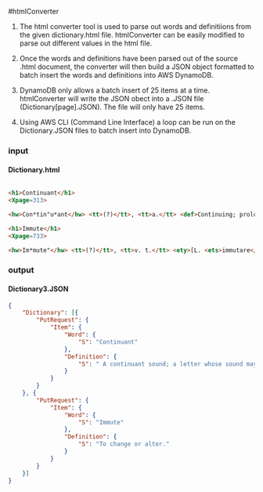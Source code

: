 #htmlConverter

1. The html converter tool is used to parse out words and definitiions from the given dictionary.html file. htmlConverter can be easily modified to parse out different values in the html file. 

2. Once the words and definitions have been parsed out of the source .html document, the converter will then build a JSON object formatted to batch insert the words and definitions into AWS DynamoDB. 

3. DynamoDB only allows a batch insert of 25 items at a time. htmlConverter will write the JSON obect into a .JSON file (Dictionary[page].JSON). The file will only have 25 items. 

4. Using AWS CLI (Command Line Interface) a loop can be run on the Dictionary.JSON files to batch insert into DynamoDB.


### input
#### Dictionary.html

``` html

<h1>Continuant</h1>
<Xpage=313>

<hw>Con*tin"u*ant</hw> <tt>(?)</tt>, <tt>a.</tt> <def>Continuing; prolonged; sustained; <as>as, a <ex>continuant</ex> sound</as>.</def> -- <def2><tt>n.</tt>  <def>A continuant sound; a letter whose sound may be prolonged.</def></def2>

<h1>Immute</h1>
<Xpage=733>

<hw>Im*mute"</hw> <tt>(?)</tt>, <tt>v. t.</tt> <ety>[L. <ets>immutare</ets>, <ets>immutatum</ets>; perf. <ets>im-</ets> in + <ets>mutare</ets> to change : cf. OF. <ets>immuter</ets>.]</ety> <def>To change or alter.</def> <mark>[Obs.]</mark>
```


### output
#### Dictionary3.JSON
``` JSON
{
    "Dictionary": [{
        "PutRequest": {
			"Item": {
				"Word": {
					"S": "Continuant"
				},
				"Definition": {
					"S": " A continuant sound; a letter whose sound may be prolonged."
				}
			}
		}
	}, {
		"PutRequest": {
			"Item": {
				"Word": {
					"S": "Immute"
				},
				"Definition": {
					"S": "To change or alter."
				}
			}
		}
	}]
}
```
